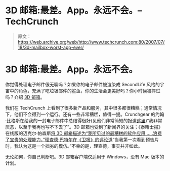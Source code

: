 # 3D 邮箱:最差。App。永远不会。–TechCrunch

> 原文：<https://web.archive.org/web/http://www.techcrunch.com:80/2007/07/18/3d-mailbox-worst-app-ever/>

# 3D 邮箱:最差。App。永远不会。

你觉得处理电子邮件很无聊吗？如果你的电子邮件被渲染成 SecondLife 风格的宇宙中的角色，充满了吃垃圾邮件的鲨鱼，你的生活会更美好吗？你小时候被摔过吗？介绍 [3D 邮箱](https://web.archive.org/web/20220124144247/http://www.3dmailbox.com/)。

我们在 TechCrunch 上看到了很多新产品和服务，其中很多都很糟糕；通常情况下，他们不会得到一个运行。还有一些非常糟糕，值得一提。Crunchgear 的约翰·比格斯在给我的一封电子邮件中总结得很好(见他们非常简短的报道[这里](https://web.archive.org/web/20220124144247/http://crunchgear.com/2007/07/18/3d-mailbox-my-eyes/))“我非常厌恶，以至于我再也写不下去了”。3D 邮箱也受到了新闻界的关注；《泰晤士报》在线版的迈克尔·帕森斯[将 3D 邮箱描述为“我所见过的最糟糕的软件应用……浪费了宝贵的处理能力，”理查德·巴特尔在《卫报》的](https://web.archive.org/web/20220124144247/http://technology.timesonline.co.uk/tol/news/tech_and_web/the_web/article1973299.ece?openComment=true)[评论道](https://web.archive.org/web/20220124144247/http://blogs.guardian.co.uk/games/archives/2007/07/17/id_close_world_of_warcraft_mud_creator_richard_bartle_on_the_state_of_virtual_worlds.html)“当我第一次看到预告片时，我认为这是一个拙劣的模仿。”不幸的是，理查德，事实并非如此。

无论如何，你自己判断吧。3D 邮箱客户端仅适用于 Windows，没有 Mac 版本的计划。